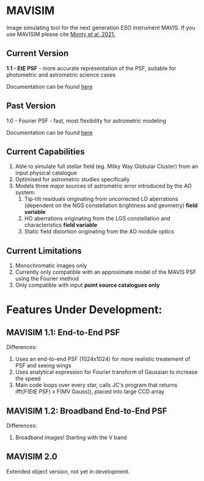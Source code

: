 # MAVISIM
Image simulating tool for the next generation ESO instrument MAVIS. If you use MAVISIM please cite <a href="https://ui.adsabs.harvard.edu/abs/2021MNRAS.507.2192M/abstract" target="_blank"> Monty et al. 2021.</a> 

## Current Version
**1.1 - EtE PSF** - more accurate representation of the PSF, suitable for photometric and astrometric science cases

Documentation can be found <a href="https://mavisim.readthedocs.io/en/latest/" target="_blank"> here</a> 

## Past Version
1.0 - Fourier PSF - fast, most flexibility for astrometric modeling

Documentation can be found <a href="https://mavisim.readthedocs.io/en/v1.0.3/" target="_blank"> here</a>


## Current Capabilities
1. Able to simulate full stellar field (eg. Milky Way Globular Cluster) from an input physical catalogue
2. Optimised for astrometric studies specifically
3. Models three major sources of astrometric error introduced by the AO system:
    1. Tip-tilt residuals originating from uncorrected LO aberrations (dependent on the NGS constellation brightness and geometry) **field variable**
    2. HO aberrations originating from the LGS constellation and characteristics **field variable**
    3. Static field distortion originating from the AO module optics

## Current Limitations
1. Monochromatic images only
2. Currently only compatible with an approximate model of the MAVIS PSF using the Fourier method
3. Only compatible with input **point source catalogues only**

# Features Under Development:
## MAVISIM 1.1: End-to-End PSF
Differences:
1. Uses an end-to-end PSF (1024x1024) for more realistic treatement of PSF and seeing wings
2. Uses analytical expression for Fourier transform of Gaussian to increase the speed
3. Main code loops over every star, calls JC's program that returns ifft(F(EtE PSF) x F(MV Gauss)), placed into large CCD array

## MAVISIM 1.2: Broadband End-to-End PSF
Differences:
1. Broadband images! Starting with the V band

## MAVISIM 2.0
Extended object version, not yet in development.
